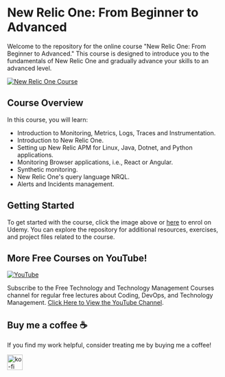 # New Relic One: From Beginner to Advanced

Welcome to the repository for the online course "New Relic One: From Beginner to Advanced." This course is designed to introduce you to the fundamentals of New Relic One and gradually advance your skills to an advanced level.

[![New Relic One Course](https://img-c.udemycdn.com/course/750x422/1733814_8701_4.jpg)](https://www.udemy.com/course/new-relic-apm-application-performance-management-for-devops/?referralCode=E3AB7C6B7055A4C4656C)

## Course Overview

In this course, you will learn:

- Introduction to Monitoring, Metrics, Logs, Traces and Instrumentation.
- Introduction to New Relic One.
- Setting up New Relic APM for Linux, Java, Dotnet, and Python applications.
- Monitoring Browser applications, i.e., React or Angular.
- Synthetic monitoring.
- New Relic One's query language NRQL.
- Alerts and Incidents management.


## Getting Started

To get started with the course, click the image above or [here](https://www.udemy.com/course/new-relic-apm-application-performance-management-for-devops/?referralCode=E3AB7C6B7055A4C4656C) to enrol on Udemy. You can explore the repository for additional resources, exercises, and project files related to the course.

## More Free Courses on YouTube!

[![YouTube](https://img.shields.io/badge/YouTube-Subscribe-red?style=flat&logo=youtube)](http://www.youtube.com/@FreeTechnologyLectures)

Subscribe to the Free Technology and Technology Management Courses channel for regular free lectures about Coding, DevOps, and Technology Management. [Click Here to View the YouTube Channel](http://www.youtube.com/@FreeTechnologyLectures).

## Buy me a coffee ☕

If you find my work helpful, consider treating me by buying me a coffee!

<a href="https://ko-fi.com/arefkarimi"><img src="https://storage.ko-fi.com/cdn/kofi2.png?v=3" alt="ko-fi" height="36"></a>
